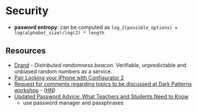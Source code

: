 # Security

- **pasword entropy**: can be computed as `log_2(possible_options) = log(alphabet_size)/log(2) * length`

## Resources

- [Drand](https://drand.love/) - _Distributed randomness beacon._ Verifiable, unpredictable and unbiased random numbers as a service.
- [Pair Locking your iPhone with Configurator 2](https://arkadiyt.com/2019/10/07/pair-locking-your-iphone-with-configurator-2/)
- [Request for comments regarding topics to be discussed at Dark Patterns workshop](https://www.regulations.gov/document/FTC-2021-0019-0001/comment) - ([HN](https://news.ycombinator.com/item?id=27017041))
- [Updated Password Advice: What Teachers and Students Need to Know](https://www.theedublogger.com/updated-password-advice-what-teachers-and-students-need-to-know/)
  - use password manager and passphrases

